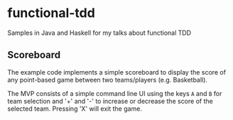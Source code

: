 # functional-tdd

Samples in Java and Haskell for my talks about functional TDD

## Scoreboard

The example code implements a simple scoreboard to display the score of any
point-based game between two teams/players (e.g. Basketball).

The MVP consists of a simple command line UI using the keys `A` and `B` for
team selection and '+' and '-' to increase or decrease the score of the selected
team. Pressing 'X' will exit the game.
